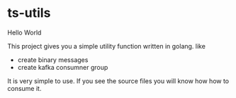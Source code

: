 # ts-utils

Hello World

This project gives you a simple utility function written in golang. like
  - create binary messages
  - create kafka consumner group

It is very simple to use. If you see the source files you will know how how to consume it. 
